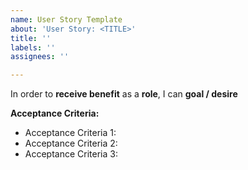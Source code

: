 ```yaml
---
name: User Story Template
about: 'User Story: <TITLE>'
title: ''
labels: ''
assignees: ''

---
```


In order to **receive benefit** as a **role**, I can **goal / desire**

**Acceptance Criteria:**

- Acceptance Criteria 1:
- Acceptance Criteria 2:
- Acceptance Criteria 3:
